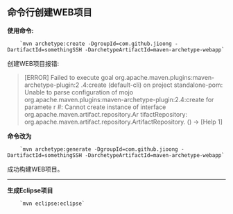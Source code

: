 ## 命令行创建WEB项目 ##

**使用命令:**  
  
		`mvn archetype:create -DgroupId=com.github.jioong -DartifactId=somethingSSH -DarchetypeArtifactId=maven-archetype-webapp`  
  
创建WEB项目报错:  

> [ERROR] Failed to execute goal org.apache.maven.plugins:maven-archetype-plugin:2
> .4:create (default-cli) on project standalone-pom: Unable to parse configuration
> of mojo org.apache.maven.plugins:maven-archetype-plugin:2.4:create for paramete
> r #: Cannot create instance of interface org.apache.maven.artifact.repository.Ar
> tifactRepository: org.apache.maven.artifact.repository.ArtifactRepository.<init>
> () -> [Help 1]

**命令改为**  
  
		`mvn archetype:generate -DgroupId=com.github.jioong -DartifactId=somethingSSH -DarchetypeArtifactId=maven-archetype-webapp`  

成功构建WEB项目。  

--------  
  
**生成Eclipse项目**  
  
		`mvn eclipse:eclipse`  
